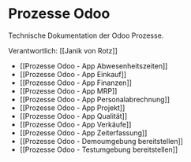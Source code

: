 # Prozesse Odoo
Technische Dokumentation der Odoo Prozesse.

Verantwortlich: [[Janik von Rotz]]

* [[Prozesse Odoo - App Abwesenheitszeiten]]
* [[Prozesse Odoo - App Einkauf]]
* [[Prozesse Odoo - App Finanzen]]
* [[Prozesse Odoo - App MRP]]
* [[Prozesse Odoo - App Personalabrechnung]]
* [[Prozesse Odoo - App Projekt]]
* [[Prozesse Odoo - App Qualität]]
* [[Prozesse Odoo - App Verkäufe]]
* [[Prozesse Odoo - App Zeiterfassung]]
* [[Prozesse Odoo - Demoumgebung bereitstellen]]
* [[Prozesse Odoo - Testumgebung bereitstellen]]